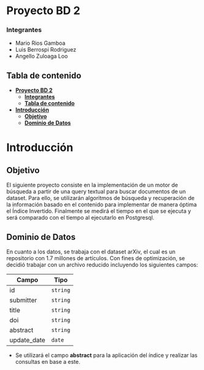 # Proyecto BD 2

### **Integrantes**

* Mario Rios Gamboa
* Luis Berrospi Rodriguez
* Angello Zuloaga Loo

## **Tabla de contenido**

- [**Proyecto BD 2**](#proyecto-bd-2)
    - [**Integrantes**](#integrantes)
    - [**Tabla de contenido**](#tabla-de-contenido)
- [**Introducción**](#introducción)
    - [**Objetivo**](#objetivo)
    - [**Dominio de Datos**](#dominio-de-datos)


# **Introducción**

## **Objetivo**

El siguiente proyecto consiste en la implementación de un motor de búsqueda a partir de una query textual para buscar documentos de un dataset. Para ello, se utilizarán algoritmos de búsqueda y recuperación de la información basado en el contenido para implementar de manera óptima el Índice Invertido. Finalmente se medirá el tiempo en el que se ejecuta y será comparado con el tiempo al ejecutarlo en Postgresql.

## **Dominio de Datos**

En cuanto a los datos, se trabaja con el dataset arXiv, el cual es un repositorio con 1.7 millones de artículos. Con fines de optimización, se decidió trabajar con un archivo reducido incluyendo los siguientes campos:

| **Campo** | **Tipo** |
| --- | --- |
| id | `string` |
| submitter | `string` |
| title | `string` |
| doi | `string` |
| abstract | `string` |
| update_date | `date` |

- Se utilizará el campo **abstract** para la aplicación del índice y realizar las consultas en base a este.
